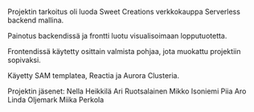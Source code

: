 Projektin tarkoitus oli luoda Sweet Creations verkkokauppa Serverless backend mallina.

Painotus backendissä ja frontti luotu visualisoimaan lopputuotetta.

Frontendissä käytetty osittain valmista pohjaa, jota muokattu projektiin sopivaksi. 

Käyetty SAM templatea, Reactia ja Aurora Clusteria. 

Projektin jäsenet:
Nella Heikkilä
Ari Ruotsalainen
Mikko Isoniemi
Piia Aro
Linda Oljemark
Miika Perkola